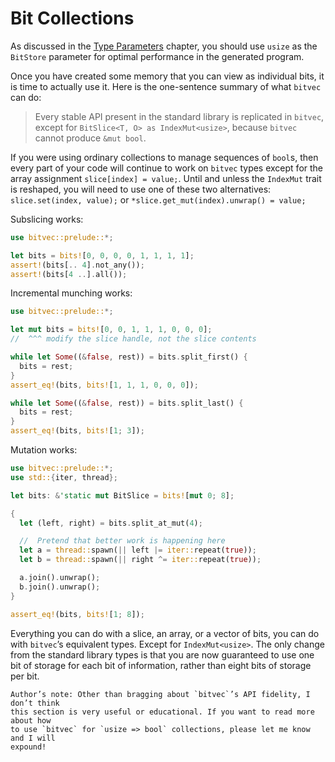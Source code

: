 # Bit Collections

As discussed in the [Type Parameters] chapter, you should use `usize` as the
`BitStore` parameter for optimal performance in the generated program.

Once you have created some memory that you can view as individual bits, it is
time to actually use it. Here is the one-sentence summary of what `bitvec` can
do:

> Every stable API present in the standard library is replicated in `bitvec`,
> except for `BitSlice<T, O> as IndexMut<usize>`, because `bitvec` cannot
> produce `&mut bool`.

If you were using ordinary collections to manage sequences of `bool`s, then
every part of your code will continue to work on `bitvec` types except for the
array assignment `slice[index] = value;`. Until and unless the `IndexMut` trait
is reshaped, you will need to use one of these two alternatives:
`slice.set(index, value);` or `*slice.get_mut(index).unwrap() = value;`

Subslicing works:

```rust
use bitvec::prelude::*;

let bits = bits![0, 0, 0, 0, 1, 1, 1, 1];
assert!(bits[.. 4].not_any());
assert!(bits[4 ..].all());
```

Incremental munching works:

```rust
use bitvec::prelude::*;

let mut bits = bits![0, 0, 1, 1, 1, 0, 0, 0];
//  ^^^ modify the slice handle, not the slice contents

while let Some((&false, rest)) = bits.split_first() {
  bits = rest;
}
assert_eq!(bits, bits![1, 1, 1, 0, 0, 0]);

while let Some((&false, rest)) = bits.split_last() {
  bits = rest;
}
assert_eq!(bits, bits![1; 3]);
```

Mutation works:

```rust
use bitvec::prelude::*;
use std::{iter, thread};

let bits: &'static mut BitSlice = bits![mut 0; 8];

{
  let (left, right) = bits.split_at_mut(4);

  //  Pretend that better work is happening here
  let a = thread::spawn(|| left |= iter::repeat(true));
  let b = thread::spawn(|| right ^= iter::repeat(true));

  a.join().unwrap();
  b.join().unwrap();
}

assert_eq!(bits, bits![1; 8]);
```

Everything you can do with a slice, an array, or a vector of bits, you can do
with `bitvec`’s equivalent types. Except for `IndexMut<usize>`. The only change
from the standard library types is that you are now guaranteed to use one bit of
storage for each bit of information, rather than eight bits of storage per bit.

```admonish info
Author’s note: Other than bragging about `bitvec`’s API fidelity, I don’t think
this section is very useful or educational. If you want to read more about how
to use `bitvec` for `usize => bool` collections, please let me know and I will
expound!
```

[Type Parameters]: ../type-parameters.md
